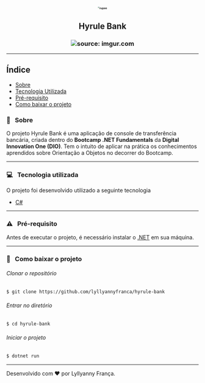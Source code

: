 <h1 align="center"><img src="https://cdn.emojidex.com/emoji/seal/rupee.png" alt="rupee" title="rupee" style="zoom:25%" /></h1>

<h2 align="center"> Hyrule Bank </h2>



<h3 align="center"><img src="https://i.imgur.com/AfFuU1w.png" title="source: imgur.com"/></h3>



---

##  Índice

- [Sobre](#-sobre)
- [Tecnologia Utilizada](#-tecnologia-utilizada)
- [Pré-requisito](#-pré-requisito)
- [Como baixar o projeto](#-como-baixar-o-projeto)



### :bookmark: &nbsp; Sobre

O projeto Hyrule Bank é uma aplicação de console de transferência bancária, criada dentro do **Bootcamp .NET Fundamentals** da **Digital Innovation One (DIO)**. Tem o intuito de aplicar na prática os conhecimentos aprendidos sobre Orientação a Objetos no decorrer do Bootcamp. 

---

### :computer: &nbsp; Tecnologia utilizada

O projeto foi desenvolvido utilizado a seguinte tecnologia

- [C#](https://docs.microsoft.com/pt-br/dotnet/csharp/language-reference/language-specification/introduction)

---

### :warning:  &nbsp; Pré-requisito

Antes de executar o projeto, é necessário instalar o [.NET](https://dotnet.microsoft.com/download) em sua máquina.

---


### :open_file_folder: &nbsp; Como baixar o projeto

###### Clonar o repositório
```bash
$ git clone https://github.com/lyllyannyfranca/hyrule-bank
````
###### Entrar no diretório
````bash
$ cd hyrule-bank
````
###### Iniciar o projeto
````bash
$ dotnet run
````
---

Desenvolvido com :heart: por Lyllyanny França.


